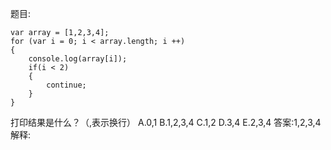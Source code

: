 题目: 

    var array = [1,2,3,4];
    for (var i = 0; i < array.length; i ++)
    {
        console.log(array[i]);
        if(i < 2)
        {
            continue;
        }
    }
打印结果是什么？（,表示换行）
A.0,1
B.1,2,3,4
C.1,2
D.3,4
E.2,3,4
答案:1,2,3,4
解释: